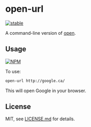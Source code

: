 # open-url

[![stable](http://badges.github.io/stability-badges/dist/stable.svg)](http://github.com/badges/stability-badges)

A command-line version of [open](https://www.npmjs.com/package/open).

## Usage

[![NPM](https://nodei.co/npm/open-url.png)](https://www.npmjs.com/package/open-url)

To use:

```sh
open-url http://google.ca/
```

This will open Google in your browser.

## License

MIT, see [LICENSE.md](http://github.com/Jam3/open-url/blob/master/LICENSE.md) for details.
